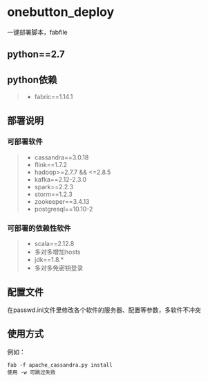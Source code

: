 # onebutton_deploy
一键部署脚本，fabfile
## python==2.7
## python依赖
> * fabric==1.14.1
## 部署说明
### 可部署软件
> * cassandra==3.0.18
> * flink==1.7.2
> * hadoop>=2.7.7 && <=2.8.5
> * kafka==2.12-2.3.0
> * spark==2.2.3
> * storm==1.2.3
> * zookeeper==3.4.13
> * postgresql==10.10-2
### 可部署的依赖性软件
> * scala==2.12.8
> * 多对多增加hosts
> * jdk==1.8.*
> * 多对多免密钥登录
## 配置文件
在passwd.ini文件里修改各个软件的服务器、配置等参数，多软件不冲突
## 使用方式
例如：
``` shell
fab -f apache_cassandra.py install
使用 -w 可跳过失败
```
